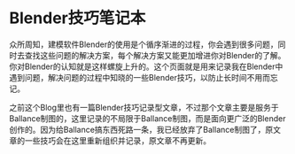 # Blender技巧笔记本

众所周知，建模软件Blender的使用是个循序渐进的过程，你会遇到很多问题，同时去查找这些问题的解决方案，每个解决方案又能更加增进你对Blender的了解。你对Blender的认知就是这样螺旋上升的。这个页面就是用来记录我在Blender中遇到问题，解决问题的过程中知晓的一些Blender技巧，以防止长时间不用而忘记。

之前这个Blog里也有一篇Blender技巧记录型文章，不过那个文章主要是服务于Ballance制图的，这里记录的不局限于Ballance制图，而是面向更广泛的Blender创作的。因为给Ballance搞东西死路一条，我已经放弃了Ballance制图了，原文章的一些技巧会在这里重新组织并记录，原文章不再更新。

